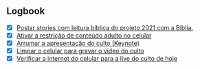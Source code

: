 

## Logbook
- [x] [Postar stories com leitura bíblica do projeto 2021 com a Bíblia.](things:///show?id=WYQpduAZe9mP8P59H47kPD)
- [x] [Ativar a restrição de conteúdo adulto no celular](things:///show?id=Q6xkHVhmBuZUsLpjTk7Hh6)
- [x] [Arrumar a apresentação do culto (Keynote)](things:///show?id=Cy4Y2HXxFucLdSwQp3cvwo)
- [x] [Limpar o celular para gravar o video do culto](things:///show?id=APzLfRpg76yX5SS7gPYZne)
- [x] [Verificar a internet do celular para a live do culto de hoje](things:///show?id=86Zz3teRzTorrBf4efxVVj)